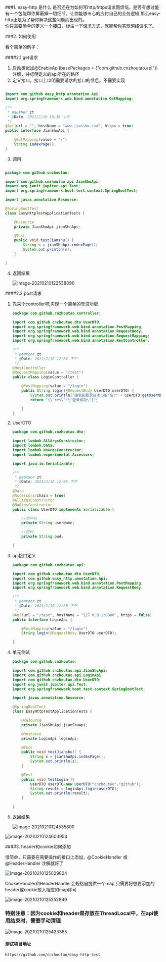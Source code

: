 ###1. easy-http 是什么
是否还在为如何写http/https请求而烦恼。是否有想过能有一个包能帮你屏蔽掉一切细节，让你能够专心的应付自己的业务逻辑
那么easy-http正是为了帮你解决这些问题而出现的。<br>
你只需要简单的定义一个接口，标注一下请求方式，就能帮你实现网络请求了。<br>

###2. 如何使用

看个简单的例子：<br>

####2.1 get请求

1. 启动类似加@EnableApi(basePackages = {"com.github.cnzhoutao.api"}) 注解，并标明定义的api所在的路径
2. 定义接口，接口上申明需要请求的接口的信息，不需要实现
```java

import com.github.easy_http.annotation.Api;
import org.springframework.web.bind.annotation.GetMapping;

/**
 * @author zt
 * @Date: 2021/2/10 10:30 上午
 */
@Api(url = "", hostName = "www.jianshu.com", https = true)
public interface JianShuApi {

    @GetMapping(value = "/")
    String indexPage();
}
```
3. 调用
```java

package com.github.cnzhoutao;

import com.github.cnzhoutao.api.JianShuApi;
import org.junit.jupiter.api.Test;
import org.springframework.boot.test.context.SpringBootTest;

import javax.annotation.Resource;

@SpringBootTest
class EasyHttpTestApplicationTests {

    @Resource
    private JianShuApi jianShuApi;

    @Test
    public void testJianshu() {
        String s = jianShuApi.indexPage();
        System.out.println(s);
    }

}
```

4. 返回结果

   ![image-20210210122538090](https://tva1.sinaimg.cn/large/008eGmZEly1gnibpnjsobj31of0u0dpu.jpg)

####2.2 post请求

1. 先来个controller吧,实现一个简单的登录功能

   ```java
   package com.github.cnzhoutao.controller;
   
   import com.github.cnzhoutao.dto.UserDTO;
   import org.springframework.web.bind.annotation.PostMapping;
   import org.springframework.web.bind.annotation.RequestBody;
   import org.springframework.web.bind.annotation.RequestMapping;
   import org.springframework.web.bind.annotation.RestController;
   
   /**
    * @author zt
    * @Date: 2021/2/10 12:04 下午
    */
   @RestController
   @RequestMapping(value = "/test")
   public class LoginController {
   
       @PostMapping(value = "/login")
       public String login(@RequestBody UserDTO userDTO) {
           System.out.println("接收到登录请求:用户名:" + userDTO.getUserName() + "----密码：" + userDTO.getPwd());
           return "{\"res\":\"登录成功\"}";
   
       }
   }
   ```
   
2. UserDTO

   ```java
   package com.github.cnzhoutao.dto;
   
   import lombok.AllArgsConstructor;
   import lombok.Data;
   import lombok.NoArgsConstructor;
   import lombok.experimental.Accessors;
   
   import java.io.Serializable;
   
   /**
    * @author zt
    * @Date: 2021/2/10 12:05 下午
    */
   @Data
   @Accessors(chain = true)
   @AllArgsConstructor
   @NoArgsConstructor
   public class UserDTO implements Serializable {
   
       //用户名
       private String userName;
   
       //密码
       private String pwd;
   
   }
   ```

   

3. api接口定义

   ```java
   package com.github.cnzhoutao.api;
   
   import com.github.cnzhoutao.dto.UserDTO;
   import com.github.easy_http.annotation.Api;
   import org.springframework.web.bind.annotation.PostMapping;
   import org.springframework.web.bind.annotation.RequestBody;
   
   /**
    * @author zt
    * @Date: 2021/2/10 12:08 下午
    */
   @Api(url = "/test", hostName = "127.0.0.1:8080", https = false)
   public interface LoginApi {
   
       @PostMapping(value = "/login")
       String login(@RequestBody UserDTO userDTO);
   
   }
   ```

   

4. 单元测试

   ```java
   package com.github.cnzhoutao;
   
   import com.github.cnzhoutao.api.JianShuApi;
   import com.github.cnzhoutao.api.LoginApi;
   import com.github.cnzhoutao.dto.UserDTO;
   import org.junit.jupiter.api.Test;
   import org.springframework.boot.test.context.SpringBootTest;
   
   import javax.annotation.Resource;
   
   @SpringBootTest
   class EasyHttpTestApplicationTests {
   
       @Resource
       private JianShuApi jianShuApi;
   
       @Resource
       private LoginApi loginApi;
   
       @Test
       public void testJianshu() {
           String s = jianShuApi.indexPage();
           System.out.println(s);
       }
   
       @Test
       public void testLogin(){
           UserDTO userDTO=new UserDTO("cnzhoutao","github");
           String result = loginApi.login(userDTO);
           System.out.println(result);
       }
   
   }
   ```

   

5. 返回结果

   ![image-20210210124535800](https://tva1.sinaimg.cn/large/008eGmZEly1gnicaf45fcj30ki0800sw.jpg)

![image-20210210124603954](https://tva1.sinaimg.cn/large/008eGmZEly1gnicawjb2yj30ra03a74k.jpg)



####3. header和cookie如何添加

很简单，只需要在需要操作的接口上添加，@CookieHandler 或@HeaderHandler 注解就好了

![image-20210210125029824](https://tva1.sinaimg.cn/large/008eGmZEly1gnicfiruhuj31mo0jsads.jpg)

CookieHandler和HeaderHandler会规格自提供一个map,只需要将想要添加的header或cookie放入相应的map即可

![image-20210210125252849](https://tva1.sinaimg.cn/large/008eGmZEly1gnici09duuj319u0nijub.jpg)

### 特别注意：因为cookie和header是存放在ThreadLocal中，在api使用结束时，需要手动清理

![image-20210210125423365](https://tva1.sinaimg.cn/large/008eGmZEly1gnicjks99tj31dy0do76g.jpg)

#### 测试项目地址

```
https://github.com/cnzhoutao/easy-http-test
```

